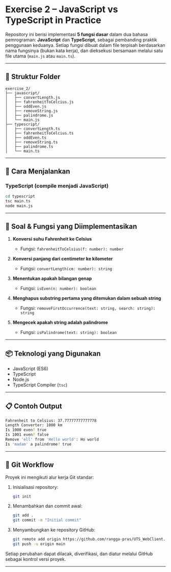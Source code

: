 # Exercise 2 – JavaScript vs TypeScript in Practice

Repository ini berisi implementasi **5 fungsi dasar** dalam dua bahasa pemrograman: **JavaScript** dan **TypeScript**, sebagai pembanding praktik penggunaan keduanya. Setiap fungsi dibuat dalam file terpisah berdasarkan nama fungsinya (bukan kata kerja), dan dieksekusi bersamaan melalui satu file utama (`main.js` atau `main.ts`).

---

## 📁 Struktur Folder

```
exercise_2/
├── javascript/
│   ├── convertLength.js
│   ├── fahrenheitToCelcius.js
│   ├── oddEven.js
│   ├── removeString.js
│   ├── palindrome.js
│   └── main.js
├── typescript/
│   ├── convertLength.ts
│   ├── fahrenheitToCelcius.ts
│   ├── oddEven.ts
│   ├── removeString.ts
│   ├── palindrome.ts
│   └── main.ts
```

---

## 🚀 Cara Menjalankan

### TypeScript (compile menjadi JavaScript)
```bash
cd typescript
tsc main.ts
node main.js
```

---

## 📌 Soal & Fungsi yang Diimplementasikan

1. **Konversi suhu Fahrenheit ke Celsius**
   - Fungsi: `fahrenheitToCelsius(f: number): number`

2. **Konversi panjang dari centimeter ke kilometer**
   - Fungsi: `convertLength(cm: number): string`

3. **Menentukan apakah bilangan genap**
   - Fungsi: `isEven(n: number): boolean`

4. **Menghapus substring pertama yang ditemukan dalam sebuah string**
   - Fungsi: `removeFirstOccurrence(text: string, search: string): string`

5. **Mengecek apakah string adalah palindrome**
   - Fungsi: `isPalindrome(text: string): boolean`

---

## 📦 Teknologi yang Digunakan

- JavaScript (ES6)
- TypeScript
- Node.js
- TypeScript Compiler (`tsc`)

---

## 📋 Contoh Output

```bash
Fahrenheit to Celsius: 37.77777777777778
Length Converter: 1000 km
Is 1000 even? true
Is 1001 even? false
Remove 'ell' from 'Hello world': Ho world
Is 'madam' a palindrome? true
```

---

## 🧩 Git Workflow

Proyek ini mengikuti alur kerja Git standar:
1. Inisialisasi repository:
   ```bash
   git init
   ```
2. Menambahkan dan commit awal:
   ```bash
   git add .
   git commit -m "Initial commit"
   ```
3. Menyambungkan ke repository GitHub:
   ```bash
   git remote add origin https://github.com/rangga-pras/UTS_WebClient.git
   git push -u origin main
   ```

Setiap perubahan dapat dilacak, diverifikasi, dan diatur melalui GitHub sebagai kontrol versi proyek.

---
